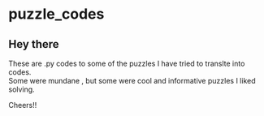 # puzzle_codes

<h2>Hey there</h2>

These are .py codes to some of the puzzles I have tried to translte into codes.<br> 
Some were mundane , but some were cool and informative puzzles I liked solving.

Cheers!!
